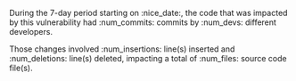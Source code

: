 
During the 7-day period starting on :nice_date:, the code that was
impacted by this vulnerability had :num_commits: commits by
:num_devs: different developers.

Those changes involved :num_insertions: line(s) inserted
and :num_deletions: line(s) deleted, impacting a total of
:num_files: source code file(s).
